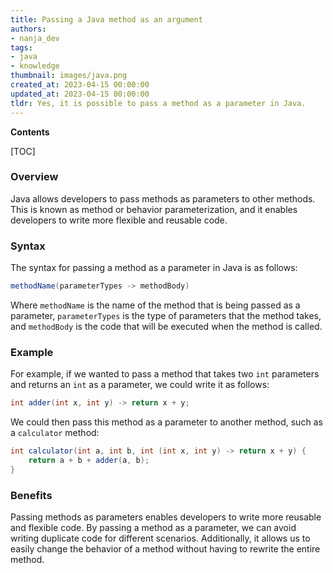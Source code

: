 ```yaml
---
title: Passing a Java method as an argument
authors:
- nanja_dev
tags:
- java
- knowledge
thumbnail: images/java.png
created_at: 2023-04-15 00:00:00
updated_at: 2023-04-15 00:00:00
tldr: Yes, it is possible to pass a method as a parameter in Java.
---
```


**Contents**

[TOC]

### Overview
Java allows developers to pass methods as parameters to other methods. This is known as method or behavior parameterization, and it enables developers to write more flexible and reusable code.

### Syntax
The syntax for passing a method as a parameter in Java is as follows: 
```java
methodName(parameterTypes -> methodBody)
``` 
Where `methodName` is the name of the method that is being passed as a parameter, `parameterTypes` is the type of parameters that the method takes, and `methodBody` is the code that will be executed when the method is called. 

### Example
For example, if we wanted to pass a method that takes two `int` parameters and returns an `int` as a parameter, we could write it as follows: 
```java
int adder(int x, int y) -> return x + y;
```
We could then pass this method as a parameter to another method, such as a `calculator` method: 
```java
int calculator(int a, int b, int (int x, int y) -> return x + y) {
    return a + b + adder(a, b);
}
```

### Benefits
Passing methods as parameters enables developers to write more reusable and flexible code. By passing a method as a parameter, we can avoid writing duplicate code for different scenarios. Additionally, it allows us to easily change the behavior of a method without having to rewrite the entire method.
